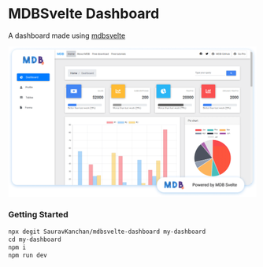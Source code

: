 #  MDBSvelte Dashboard
A dashboard made using [mdbsvelte](https://saurav.tech/mdbsvelte)

![preview](preview.png)

### Getting Started
```shell script
npx degit SauravKanchan/mdbsvelte-dashboard my-dashboard
cd my-dashboard
npm i
npm run dev
```
